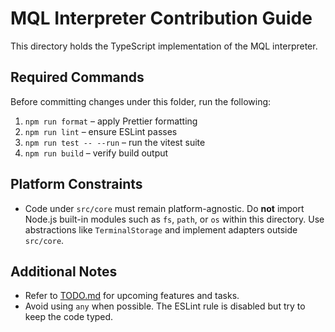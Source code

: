 # MQL Interpreter Contribution Guide

This directory holds the TypeScript implementation of the MQL interpreter.

## Required Commands

Before committing changes under this folder, run the following:

1. `npm run format` – apply Prettier formatting
2. `npm run lint` – ensure ESLint passes
3. `npm run test -- --run` – run the vitest suite
4. `npm run build` – verify build output

## Platform Constraints

- Code under `src/core` must remain platform-agnostic. Do **not** import Node.js built-in modules such as `fs`, `path`, or `os` within this directory. Use abstractions like `TerminalStorage` and implement adapters outside `src/core`.

## Additional Notes

- Refer to [TODO.md](TODO.md) for upcoming features and tasks.
- Avoid using `any` when possible. The ESLint rule is disabled but try to keep the code typed.
